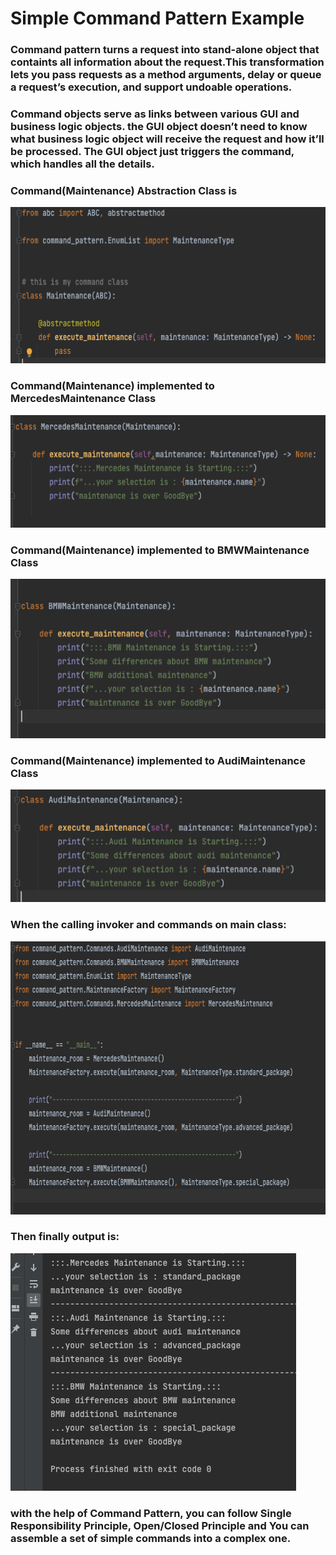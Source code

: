 # Simple Command Pattern Example
### Command pattern turns a request into stand-alone object that containts all information about the request.This transformation lets you pass requests as a method arguments, delay or queue a request’s execution, and support undoable operations.

### Command objects serve as links between various GUI and business logic objects. the GUI object doesn’t need to know what business logic object will receive the request and how it’ll be processed. The GUI object just triggers the command, which handles all the details.

### Command(Maintenance) Abstraction Class is
<img src=command_pattern/ScreenShots/ss6.png width="600" height="250" >

### Command(Maintenance) implemented to MercedesMaintenance Class
<img src=command_pattern/ScreenShots/ss5.png width="580" height="180" >

### Command(Maintenance) implemented to BMWMaintenance Class
<img src=command_pattern/ScreenShots/ss3.png width="540" height="255" >

### Command(Maintenance) implemented to AudiMaintenance Class
<img src=command_pattern/ScreenShots/ss4.png width="530" height="180" >


### When the calling invoker and commands on main class:
<img src=command_pattern/ScreenShots/ss2.png width="725" height="437" >

### Then finally output is:
<img src=command_pattern/ScreenShots/ss1.png width="457" height="380" >


### with the help of Command Pattern, you can follow Single Responsibility Principle, Open/Closed Principle and You can assemble a set of simple commands into a complex one.
